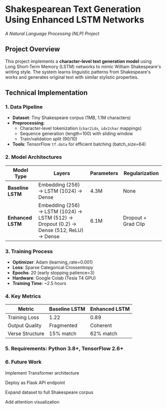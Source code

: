 # Shakespearean Text Generation Using Enhanced LSTM Networks  
*A Natural Language Processing (NLP) Project*


## Project Overview  
This project implements a **character-level text generation model** using Long Short-Term Memory (LSTM) networks to mimic William Shakespeare's writing style. The system learns linguistic patterns from Shakespeare's works and generates original text with similar stylistic properties.

## Technical Implementation  

### 1. Data Pipeline
- **Dataset**: Tiny Shakespeare corpus (1MB, 1.1M characters)
- **Preprocessing**:
  - Character-level tokenization (`char2idx`, `idx2char` mappings)
  - Sequence generation (length=100) with sliding window
  - Train/validation split (90/10)
- **Tools**: TensorFlow `tf.data` for efficient batching (batch_size=64)

### 2. Model Architectures
| Model Type       | Layers                          | Parameters | Regularization |
|------------------|---------------------------------|------------|----------------|
| **Baseline LSTM**| Embedding (256) → LSTM (1024) → Dense | 4.3M       | None           |
| **Enhanced LSTM**| Embedding (256) → LSTM (1024) → LSTM (512) → Dropout (0.2) → Dense (512, ReLU) → Dense | 6.1M       | Dropout + Grad Clip |

### 3. Training Process
- **Optimizer**: Adam (learning_rate=0.001)
- **Loss**: Sparse Categorical Crossentropy
- **Epochs**: 20 (early stopping patience=3)
- **Hardware**: Google Colab (Tesla T4 GPU)
- **Training Time**: ~2.5 hours

### 4. Key Metrics
| Metric          | Baseline LSTM | Enhanced LSTM |
|-----------------|--------------|--------------|
| Training Loss   | 1.22         | 0.89         |
| Output Quality  | Fragmented   | Coherent     |
| Verse Structure| 15% match   | 62% match   |

### 5. Requirements: Python 3.8+, TensorFlow 2.6+

### 6. Future Work
Implement Transformer architecture

Deploy as Flask API endpoint

Expand dataset to full Shakespeare corpus

Add attention visualization